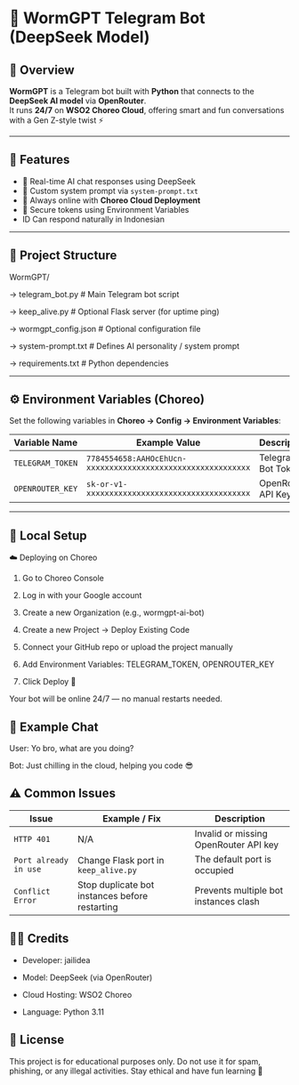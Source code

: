 # 🤖 WormGPT Telegram Bot (DeepSeek Model)

## 🧠 Overview
**WormGPT** is a Telegram bot built with **Python** that connects to the **DeepSeek AI model** via **OpenRouter**.  
It runs **24/7** on **WSO2 Choreo Cloud**, offering smart and fun conversations with a Gen Z-style twist ⚡

---

## 🚀 Features
- 💬 Real-time AI chat responses using DeepSeek  
- 🧠 Custom system prompt via `system-prompt.txt`  
- 🔄 Always online with **Choreo Cloud Deployment**  
- 🔐 Secure tokens using Environment Variables  
- ID Can respond naturally in Indonesian  

---

## 📁 Project Structure
WormGPT/

-> telegram_bot.py        # Main Telegram bot script

-> keep_alive.py          # Optional Flask server (for uptime ping)

-> wormgpt_config.json    # Optional configuration file

-> system-prompt.txt      # Defines AI personality / system prompt

-> requirements.txt       # Python dependencies


---

## ⚙️ Environment Variables (Choreo)
Set the following variables in **Choreo → Config → Environment Variables**:

| Variable Name     | Example Value                                      | Description              |
|-------------------|----------------------------------------------------|--------------------------|
| `TELEGRAM_TOKEN`  | `7784554658:AAHOcEhUcn-xxxxxxxxxxxxxxxxxxxxxxxxxxxxxxxxxxxx` | Telegram Bot Token       |
| `OPENROUTER_KEY`  | `sk-or-v1-xxxxxxxxxxxxxxxxxxxxxxxxxxxxxxxxxxxx`   | OpenRouter API Key       |

---

## 🧩 Local Setup
☁️ Deploying on Choreo

1. Go to Choreo Console

2. Log in with your Google account

3. Create a new Organization (e.g., wormgpt-ai-bot)

4. Create a new Project → Deploy Existing Code

5. Connect your GitHub repo or upload the project manually

6. Add Environment Variables: TELEGRAM_TOKEN, OPENROUTER_KEY

7. Click Deploy 🚀

Your bot will be online 24/7 — no manual restarts needed.

## 💬 Example Chat

User: Yo bro, what are you doing?

Bot: Just chilling in the cloud, helping you code 😎

## ⚠️ Common Issues

| Issue               | Example / Fix                                      | Description                            |
|--------------------|---------------------------------------------------|----------------------------------------|
| `HTTP 401`         | N/A                                               | Invalid or missing OpenRouter API key  |
| `Port already in use` | Change Flask port in `keep_alive.py`            | The default port is occupied           |
| `Conflict Error`   | Stop duplicate bot instances before restarting   | Prevents multiple bot instances clash  |

## 🧑‍💻 Credits

- Developer: jailidea

- Model: DeepSeek (via OpenRouter)

- Cloud Hosting: WSO2 Choreo

- Language: Python 3.11

## 🧾 License

This project is for educational purposes only.
Do not use it for spam, phishing, or any illegal activities.
Stay ethical and have fun learning 🤝
